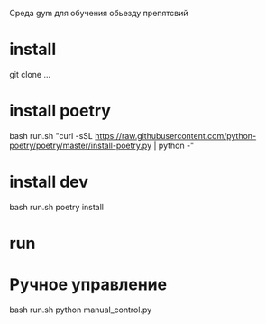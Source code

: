 Среда gym для обучения обьезду препятсвий

# install

git clone ...
# install poetry
bash run.sh "curl -sSL https://raw.githubusercontent.com/python-poetry/poetry/master/install-poetry.py | python -"
# install dev
bash run.sh poetry install

# run
# Ручное управление
bash run.sh python manual_control.py

